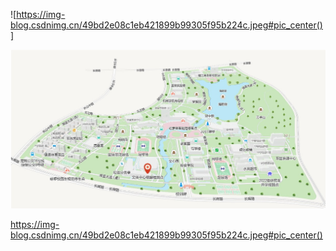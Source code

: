 ![https://img-blog.csdnimg.cn/49bd2e08c1eb421899b99305f95b224c.jpeg#pic_center()]

![](https://raw.githubusercontent.com/Wander259/PictureBed/master/Img/%E6%B1%9F%E7%A7%91%E5%A4%A7%E5%9C%B0%E5%9B%BEb.jpg)

![]()https://img-blog.csdnimg.cn/49bd2e08c1eb421899b99305f95b224c.jpeg#pic_center()